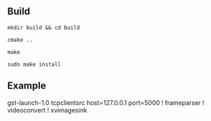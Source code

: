 ## Build
```
mkdir build && cd build

cmake ..

make

sudo make install 
```

## Example
gst-launch-1.0 tcpclientsrc host=127.0.0.1 port=5000 ! frameparser ! videoconvert ! xvimagesink






